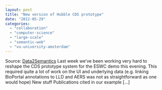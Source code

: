 ```yaml
---
layout: post
title: "New version of Hubble CDS prototype"
date: "2012-05-29"
categories: 
  - "collaboration"
  - "computer-science"
  - "large-scale"
  - "semantic-web"
  - "vu-university-amsterdam"
---
```


Source: [Data2Semantics](http://www.data2semantics.org/feed/) Last week we’ve been working very hard to reshape the CDS prototype system for the ESWC demo this evening. This required quite a lot of work on the UI and underlying data (e.g. linking BioPortal annotations to LLD and AERS was not as straightforward as one would hope) New stuff Publications cited in our example \[...\]
